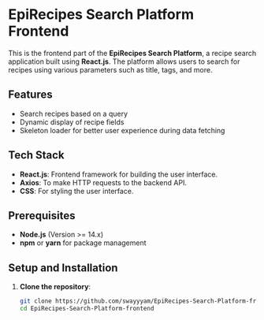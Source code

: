 # EpiRecipes Search Platform Frontend

This is the frontend part of the **EpiRecipes Search Platform**, a recipe search application built using **React.js**. The platform allows users to search for recipes using various parameters such as title, tags, and more.

## Features

- Search recipes based on a query
- Dynamic display of recipe fields
- Skeleton loader for better user experience during data fetching

## Tech Stack

- **React.js**: Frontend framework for building the user interface.
- **Axios**: To make HTTP requests to the backend API.
- **CSS**: For styling the user interface.

## Prerequisites

- **Node.js** (Version >= 14.x)
- **npm** or **yarn** for package management

## Setup and Installation

1. **Clone the repository**:
   ```bash
   git clone https://github.com/swayyyam/EpiRecipes-Search-Platform-frontend.git
   cd EpiRecipes-Search-Platform-frontend
